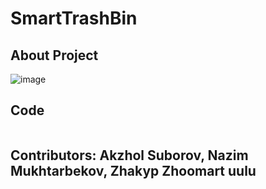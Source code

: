 # SmartTrashBin

## About Project 

![image](https://user-images.githubusercontent.com/73534500/171784371-60ba27b5-6621-48d6-866c-3b85e297cfad.png)

## Code
``` C++

```

## Contributors: Akzhol Suborov, Nazim Mukhtarbekov, Zhakyp Zhoomart uulu
